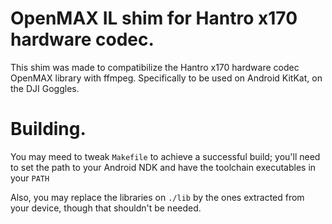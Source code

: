 # OpenMAX IL shim for Hantro x170 hardware codec.
This shim was made to compatibilize the Hantro x170 hardware codec OpenMAX library with ffmpeg. Specifically to be used on Android KitKat, on the DJI Goggles.

# Building.

You may meed to tweak `Makefile` to achieve a successful build; you'll need to set the path to your Android NDK and have the toolchain executables in your `PATH`

Also, you may replace the libraries on `./lib` by the ones extracted from your device, though that shouldn't be needed.
